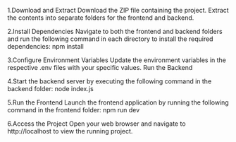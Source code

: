 1.Download and Extract
Download the ZIP file containing the project. Extract the contents into separate folders for the frontend and backend.

2.Install Dependencies
Navigate to both the frontend and backend folders and run the following command in each directory to install the required dependencies:
  npm install

3.Configure Environment Variables
Update the environment variables in the respective .env files with your specific values.
  Run the Backend
 
4.Start the backend server by executing the following command in the backend folder:
  node index.js

5.Run the Frontend
Launch the frontend application by running the following command in the frontend folder:
  npm run dev

6.Access the Project
Open your web browser and navigate to http://localhost to view the running project.
